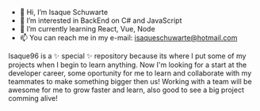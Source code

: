 - 👋 Hi, I’m Isaque Schuwarte
- 👀 I’m interested in BackEnd on C# and JavaScript
- 🌱 I’m currently learning React, Vue, Node
- 📫 You can reach me in my e-mail: isaqueschuwarte@hotmail.com

Isaque96 is a ✨ special ✨ repository because its where I put some of my projects when I begin to learn anything.
Now I'm looking for a start at the developer career, some oportunity for me to learn and collaborate with my teammates to make something bigger then us!
Working with a team will be awesome for me to grow faster and learn, also good to see a big project comming alive!

